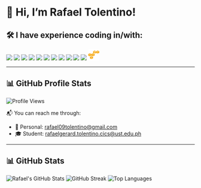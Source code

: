 # 👋 Hi, I’m Rafael Tolentino!

## 🛠️ I have experience coding in/with:

<p align="left">
  <img src="https://cdn.jsdelivr.net/gh/devicons/devicon/icons/html5/html5-original.svg" width="25"/>
  <img src="https://cdn.jsdelivr.net/gh/devicons/devicon/icons/css3/css3-original.svg" width="25"/>
  <img src="https://cdn.jsdelivr.net/gh/devicons/devicon/icons/javascript/javascript-original.svg" width="25"/>
  <img src="https://cdn.jsdelivr.net/gh/devicons/devicon/icons/typescript/typescript-original.svg" width="25"/>
  <img src="https://cdn.jsdelivr.net/gh/devicons/devicon/icons/react/react-original.svg" width="25"/>
  <img src="https://cdn.jsdelivr.net/gh/devicons/devicon/icons/nodejs/nodejs-original.svg" width="25"/>
  <img src="https://cdn.jsdelivr.net/gh/devicons/devicon/icons/mysql/mysql-original.svg" width="25"/>
  <img src="https://cdn.jsdelivr.net/gh/devicons/devicon/icons/python/python-original.svg" width="25"/>
  <img src="https://cdn.jsdelivr.net/gh/devicons/devicon/icons/figma/figma-original.svg" width="25"/>
  <img src="https://cdn.jsdelivr.net/gh/devicons/devicon/icons/npm/npm-original-wordmark.svg" width="25"/>
  <img src="https://cdn.jsdelivr.net/gh/devicons/devicon/icons/git/git-original.svg" width="25"/>
  <img src="https://raw.githubusercontent.com/devicons/devicon/master/icons/amazonwebservices/amazonwebservices-original.svg" width="30"/>
</p>

---

## 📊 GitHub Profile Stats

![Profile Views](https://komarev.com/ghpvc/?username=rgtoa&label=Profile%20views&color=0e75b6&style=flat)

📬 You can reach me through:
- 📧 Personal: [rafael09tolentino@gmail.com](mailto:rafael09tolentino@gmail.com)
- 🎓 Student: [rafaelgerard.tolentino.cics@ust.edu.ph](mailto:rafaelgerard.tolentino.cics@ust.edu.ph)

---

## 📊 GitHub Stats

![Rafael's GitHub Stats](https://github-readme-stats.vercel.app/api?username=rgtoa&show_icons=true&theme=dark&count_private=true)
![GitHub Streak](https://github-readme-streak-stats.herokuapp.com/?user=rgtoa&theme=react&hide_border=true)
![Top Languages](https://github-readme-stats.vercel.app/api/top-langs/?username=rgtoa&layout=compact&theme=react&hide_border=true)
